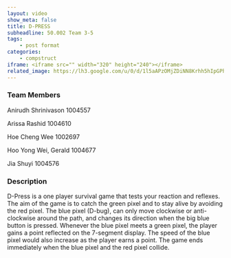 ```yaml
---
layout: video
show_meta: false
title: D-PRESS
subheadline: 50.002 Team 3-5
tags:
    - post format
categories:
    - compstruct
iframe: <iframe src="" width="320" height="240"></iframe>
related_image: https://lh3.google.com/u/0/d/1l5aAPzOMjZDiNN8Krhh5hIpGPhch4hgl
---
```


### Team Members

Anirudh Shrinivason 1004557

Arissa Rashid 1004610

Hoe Cheng Wee 1002697

Hoo Yong Wei, Gerald 1004677

Jia Shuyi 1004576  

### Description

D-Press is a one player survival game that tests your reaction and reflexes. The aim of the game is to catch the green pixel and to stay alive by avoiding the red pixel. The blue pixel (D-bug), can only move clockwise or anti-clockwise around the path, and changes its direction when the big blue button is pressed. Whenever the blue pixel meets a green pixel, the player gains a point reflected on the 7-segment display. The speed of the blue pixel would also increase as the player earns a point. The game ends immediately when the blue pixel and the red pixel collide.
